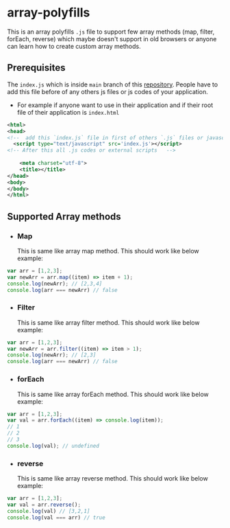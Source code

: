 # array-polyfills
This is an array polyfills `.js` file to support few array methods (map, filter, forEach, reverse) which maybe doesn't support in old browsers or anyone can learn how to create custom array methods. 
## Prerequisites
The `index.js` which is inside `main` branch of this [repository](https://github.com/santanubiswas948/array-polyfills). People have to add this file before of any others js files or js codes of your application.
- For example if anyone want to use in their application and if their root file of their application is `index.html`
```xml
<html>
<head>
<!--  add this `index.js` file in first of others `.js` files or javascript codes  -->
  <script type="text/javascript" src='index.js'></script>
<!-- After this all .js codes or external scripts   -->
  
	<meta charset="utf-8">
	<title></title>
</head>
<body>
</body>
</html>
```

## Supported Array methods
- ### Map
  This is same like array map method.
  This should work like below example:
```js
var arr = [1,2,3];
var newArr = arr.map((item) => item + 1);
console.log(newArr); // [2,3,4]
console.log(arr === newArr) // false
```
- ### Filter
  This is same like array filter method.
  This should work like below example:
```js
var arr = [1,2,3];
var newArr = arr.filter((item) => item > 1);
console.log(newArr); // [2,3]
console.log(arr === newArr) // false
```
- ### forEach
  This is same like array forEach method.
  This should work like below example:
```js
var arr = [1,2,3];
var val = arr.forEach((item) => console.log(item));
// 1 
// 2
// 3
console.log(val); // undefined
```
- ### reverse
  This is same like array reverse method.
  This should work like below example:
```js
var arr = [1,2,3];
var val = arr.reverse();
console.log(val) // [3,2,1]
console.log(val === arr) // true
```

